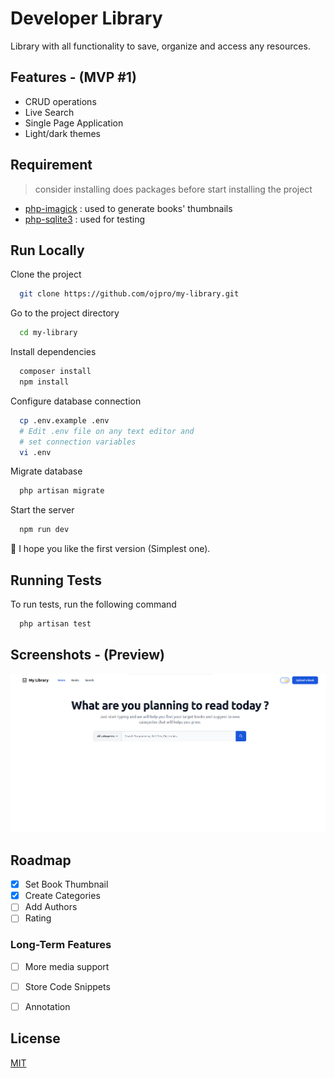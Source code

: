 # Developer Library

Library with all functionality to save, organize and access any resources.

## Features - (MVP #1)

- CRUD operations
- Live Search
- Single Page Application
- Light/dark themes

## Requirement 

>   consider installing does packages before start installing the project

- [php-imagick](https://www.php.net/manual/en/book.imagick.php) : used to generate books' thumbnails
- [php-sqlite3](https://www.php.net/manual/en/book.sqlite3.php) : used for testing

## Run Locally

Clone the project

```bash
  git clone https://github.com/ojpro/my-library.git
```

Go to the project directory

```bash
  cd my-library
```

Install dependencies

```bash
  composer install
  npm install
```

Configure database connection

```bash
  cp .env.example .env
  # Edit .env file on any text editor and
  # set connection variables
  vi .env
```

Migrate database

```bash
  php artisan migrate
```

Start the server

```bash
  npm run dev
```

🎉 I hope you like the first version (Simplest one).

## Running Tests

To run tests, run the following command

```bash
  php artisan test
```

## Screenshots - (Preview)

![App Screenshot](./preview.png)

## Roadmap

- [x] Set Book Thumbnail
- [x] Create Categories
- [ ] Add Authors
- [ ] Rating

### Long-Term Features

- [ ] More media support

- [ ] Store Code Snippets

- [ ] Annotation

## License

[MIT](https://choosealicense.com/licenses/mit/)

